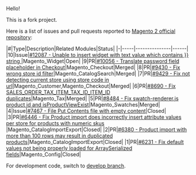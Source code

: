 Hello!

This is a fork project.

Here is a list of issues and pull requests reported to [Magento 2 official repository](https://github.com/magento/magento2):

|#|Type|Description|Related Modules|Status|
|-|-----|---------------|------|
|10|Issue|[#12087 - Unable to insert widget with text value which contains }} string ](https://github.com/magento/magento2/issues/12087)|Magento_Widget|Open|
|9|PR|[#10056 - Translate password field placeholder in Checkout](https://github.com/magento/magento2/pull/10056)|Magento_Checkout|Merged|
|8|PR|[#9430 - Fix wrong store id filter](https://github.com/magento/magento2/pull/9430)|Magento_CatalogSearch|Merged|
|7|PR|[#9429 - Fix not detecting current store using store code in url](https://github.com/magento/magento2/pull/9429)|Magento_Customer,Magento_Checkout|Merged|
|6|PR|[#8690 - Fix SALES_ORDER_TAX_ITEM_TAX_ID_ITEM_ID duplicates](https://github.com/magento/magento2/pull/8690)|Magento_Tax|Merged|
|5|PR|[#8484 - Fix swatch-renderer.js product id and isProductViewExist](https://github.com/magento/magento2/pull/8484)|Magento_Swatches|Merged|
|4|Issue|[#7467 - File Put Contents file with empty content](https://github.com/magento/magento2/issues/7467)|Closed|
|3|PR|[#6446 - Fix Product import does incorrectly insert attribute values per store for products with numeric skus ](https://github.com/magento/magento2/pull/6446)|Magento_CatalogImportExport|Closed|
|2|PR|[#6380 - Product import with more than 100 rows may result in duplicated products](https://github.com/magento/magento2/pull/6380)|Magento_CatalogImportExport|Closed|
|1|PR|[#6231 - Fix default values not being properly loaded for ArraySerialized fields](https://github.com/magento/magento2/pull/6231)|Magento_Config|Closed|


For development code, switch to [develop branch](https://github.com/mimarcel/magento2/tree/develop).
